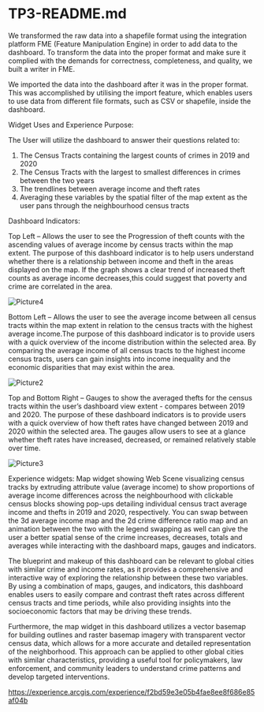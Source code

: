 # TP3-README.md

We transformed the raw data into a shapefile format using the integration platform FME (Feature Manipulation Engine) in order to add data to the dashboard. To transform the data into the proper format and make sure it complied with the demands for correctness, completeness, and quality, we built a writer in FME.

We imported the data into the dashboard after it was in the proper format. This was accomplished by utilising the import feature, which enables users to use data from different file formats, such as CSV or shapefile, inside the dashboard.


Widget Uses and Experience Purpose:

The User will utilize the dashboard to answer their questions related to: 
1.	The Census Tracts containing the largest counts of crimes in 2019 and 2020
2.	The Census Tracts with the largest to smallest differences in crimes between the two years
3.	The trendlines between average income and theft rates
4.	Averaging these variables by the spatial filter of the map extent as the user pans through the neighbourhood census tracts

Dashboard Indicators: 

Top Left – Allows the user to see the Progression of theft counts with the ascending values of average income by census tracts within the map extent.
The purpose of this dashboard indicator is to help users understand whether there is a relationship between income and theft in the areas displayed on the map.  If the graph shows a clear trend of increased theft counts as average income decreases,this could suggest that poverty and crime are correlated in the area.

![Picture4](https://user-images.githubusercontent.com/55294090/231183218-8ddeb07a-a853-44cc-a358-3c3c0092ea79.png)

Bottom Left – Allows the user to see the average income between all census tracts within the map extent in relation to the census tracts with the highest average income.The purpose of this dashboard indicator is to provide users with a quick overview of the income distribution within the selected area. By comparing the average income of all census tracts to the highest income census tracts, users can gain insights into income inequality and the economic disparities that may exist within the area.

![Picture2](https://user-images.githubusercontent.com/55294090/231174129-6195803c-8584-45d9-8819-f7898a44d0a6.png)

Top and Bottom Right – Gauges to show the averaged thefts for the census tracts within the user’s dashboard view extent - compares between 2019 and 2020.
The purpose of these dashboard indicators is to provide users with a quick overview of how theft rates have changed between 2019 and 2020 within the selected area. The gauges allow users to see at a glance whether theft rates have increased, decreased, or remained relatively stable over time.

![Picture3](https://user-images.githubusercontent.com/55294090/231175975-cc89b981-5de7-439a-a5cf-053d6ce90bee.png)


Experience widgets: 
Map widget showing Web Scene visualizing census tracks by extruding attribute value (average income) to show proportions of average income differences across the neighbourhood with clickable census blocks showing pop-ups detailing individual census tract average income and thefts in 2019 and 2020, respectively. 
You can swap between the 3d average income map and the 2d crime difference ratio map and an animation between the two with the legend swapping as well can give the user a better spatial sense of the crime increases, decreases, totals and averages while interacting with the dashboard maps, gauges and indicators. 

The blueprint and makeup of this dashboard can be relevant to global cities with similar crime and income rates, as it provides a comprehensive and interactive way of exploring the relationship between these two variables. By using a combination of maps, gauges, and indicators, this dashboard enables users to easily compare and contrast theft rates across different census tracts and time periods, while also providing insights into the socioeconomic factors that may be driving these trends.

Furthermore, the map widget in this dashboard utilizes a vector basemap for building outlines and raster basemap imagery with transparent vector census data, which allows for a more accurate and detailed representation of the neighborhood. This approach can be applied to other global cities with similar characteristics, providing a useful tool for policymakers, law enforcement, and community leaders to understand crime patterns and develop targeted interventions.

https://experience.arcgis.com/experience/f2bd59e3e05b4fae8ee8f686e85af04b
